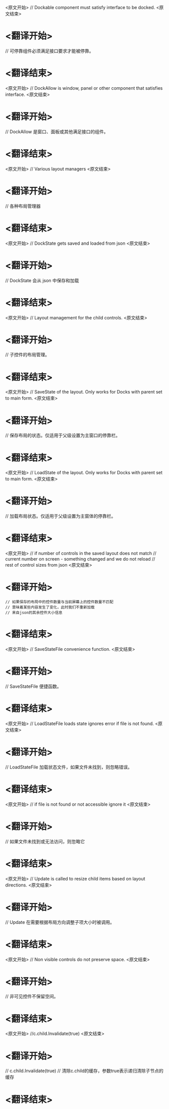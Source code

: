 
<原文开始>
// Dockable component must satisfy interface to be docked.
<原文结束>

# <翻译开始>
// 可停靠组件必须满足接口要求才能被停靠。
# <翻译结束>


<原文开始>
// DockAllow is window, panel or other component that satisfies interface.
<原文结束>

# <翻译开始>
// DockAllow 是窗口、面板或其他满足接口的组件。
# <翻译结束>


<原文开始>
// Various layout managers
<原文结束>

# <翻译开始>
// 各种布局管理器
# <翻译结束>


<原文开始>
// DockState gets saved and loaded from json
<原文结束>

# <翻译开始>
// DockState 会从 json 中保存和加载
# <翻译结束>


<原文开始>
// Layout management for the child controls.
<原文结束>

# <翻译开始>
// 子控件的布局管理。
# <翻译结束>


<原文开始>
// SaveState of the layout. Only works for Docks with parent set to main form.
<原文结束>

# <翻译开始>
// 保存布局的状态。仅适用于父级设置为主窗口的停靠栏。
# <翻译结束>


<原文开始>
// LoadState of the layout. Only works for Docks with parent set to main form.
<原文结束>

# <翻译开始>
// 加载布局状态。仅适用于父级设置为主窗体的停靠栏。
# <翻译结束>


<原文开始>
	// if number of controls in the saved layout does not match
	// current number on screen - something changed and we do not reload
	// rest of control sizes from json
<原文结束>

# <翻译开始>
	// 如果保存的布局中的控件数量与当前屏幕上的控件数量不匹配
	// 意味着某些内容发生了变化，此时我们不重新加载
	// 来自json的其余控件大小信息
# <翻译结束>


<原文开始>
// SaveStateFile convenience function.
<原文结束>

# <翻译开始>
// SaveStateFile 便捷函数。
# <翻译结束>


<原文开始>
// LoadStateFile loads state ignores error if file is not found.
<原文结束>

# <翻译开始>
// LoadStateFile 加载状态文件，如果文件未找到，则忽略错误。
# <翻译结束>


<原文开始>
// if file is not found or not accessible ignore it
<原文结束>

# <翻译开始>
// 如果文件未找到或无法访问，则忽略它
# <翻译结束>


<原文开始>
// Update is called to resize child items based on layout directions.
<原文结束>

# <翻译开始>
// Update 在需要根据布局方向调整子项大小时被调用。
# <翻译结束>


<原文开始>
// Non visible controls do not preserve space.
<原文结束>

# <翻译开始>
// 非可见控件不保留空间。
# <翻译结束>


<原文开始>
//c.child.Invalidate(true)
<原文结束>

# <翻译开始>
// c.child.Invalidate(true) // 清除c.child的缓存，参数true表示递归清除子节点的缓存
# <翻译结束>

